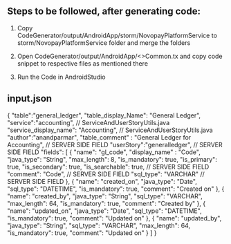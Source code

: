 ## Steps to be followed, after generating code:

1. Copy CodeGenerator/output/AndroidApp/storm/NovopayPlatformService to storm/NovopayPlatformService folder and merge the folders

2. Open CodeGenerator/output/AndroidApp/<<EntityName>>Common.tx and copy code snippet to respective files as mentioned there

3. Run the Code in AndroidStudio


## input.json

{
	"table":"general_ledger",
	"table_display_Name": "General Ledger",
	"service":"accounting",								// ServiceAndUserStoryUtils.java
	"service_display_name": "Accounting",				// ServiceAndUserStoryUtils.java
	"author":"anandparmar",
	"table_comment" : "General Ledger for Accounting", 	// SERVER SIDE FIELD
	"userStory":"generalledger",						// SERVER SIDE FIELD
	"fields": [
		{
			"name": "gl_code",
			"display_name" : "Code",
			"java_type": "String",
			"max_length": 8,
			"is_mandatory": true,
			"is_primary": true,
			"is_secondary": true,
			"is_searchable": true,						// SERVER SIDE FIELD
			"comment": "Code",							// SERVER SIDE FIELD
			"sql_type": "VARCHAR"						// SERVER SIDE FIELD
		},
		{
			"name": "created_on",
			"java_type": "Date",
			"sql_type": "DATETIME",
			"is_mandatory": true,
			"comment": "Created on"
		},
		{
			"name": "created_by",
			"java_type": "String",
			"sql_type": "VARCHAR",
			"max_length": 64,
			"is_mandatory": true,
			"comment": "Created by"
		},
		{
			"name": "updated_on",
			"java_type": "Date",
			"sql_type": "DATETIME",
			"is_mandatory": true,
			"comment": "Updated on"
		},
		{
			"name": "updated_by",
			"java_type": "String",
			"sql_type": "VARCHAR",
			"max_length": 64,
			"is_mandatory": true,
			"comment": "Updated on"
		}
	]
}

